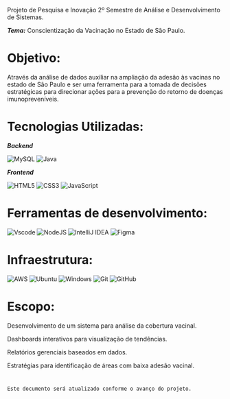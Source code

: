 Projeto de Pesquisa e Inovação 2º Semestre de Análise e Desenvolvimento de Sistemas.

***Tema:*** Conscientização da Vacinação no Estado de São Paulo.

# Objetivo:

Através da análise de dados auxiliar na ampliação da adesão às vacinas no estado de São Paulo e ser uma ferramenta para a tomada de decisões estratégicas para direcionar ações para a prevenção do retorno de doenças imunopreveníveis.

# Tecnologias Utilizadas:

***Backend***

![MySQL](https://img.shields.io/badge/MySQL-00000F?style=for-the-badge&logo=mysql&logoColor=white) ![Java](https://img.shields.io/badge/java-%23ED8B00.svg?style=for-the-badge&logo=openjdk&logoColor=white)

***Frontend***

![HTML5](https://img.shields.io/badge/HTML5-E34F26?style=for-the-badge&logo=html5&logoColor=white) ![CSS3](https://img.shields.io/badge/CSS3-1572B6?style=for-the-badge&logo=css3&logoColor=white) ![JavaScript](https://img.shields.io/badge/JavaScript-F7DF1E?style=for-the-badge&logo=javascript&logoColor=black)


# Ferramentas de desenvolvimento:

![Vscode](https://img.shields.io/badge/Vscode-007ACC?style=for-the-badge&logo=visual-studio-code&logoColor=white) ![NodeJS](https://img.shields.io/badge/node.js-6DA55F?style=for-the-badge&logo=node.js&logoColor=white) ![IntelliJ IDEA](https://img.shields.io/badge/IntelliJIDEA-000000.svg?style=for-the-badge&logo=intellij-idea&logoColor=white) ![Figma](https://img.shields.io/badge/figma-%23F24E1E.svg?style=for-the-badge&logo=figma&logoColor=white)


# Infraestrutura:

![AWS](https://img.shields.io/badge/AWS-000.svg?style=for-the-badge&logo=amazon-aws&logoColor=white) ![Ubuntu](https://img.shields.io/badge/Ubuntu-35495E?style=for-the-badge&logo=ubuntu&logoColor=2CA5E0) ![Windows](https://img.shields.io/badge/Windows-0078D6?style=for-the-badge&logo=windows&logoColor=white) ![Git](https://img.shields.io/badge/GIT-E44C30?style=for-the-badge&logo=git&logoColor=white) ![GitHub](https://img.shields.io/badge/GitHub-100000?style=for-the-badge&logo=github&logoColor=white)


# Escopo:

Desenvolvimento de um sistema para análise da cobertura vacinal.

Dashboards interativos para visualização de tendências.

Relatórios gerenciais baseados em dados.

Estratégias para identificação de áreas com baixa adesão vacinal.

#


```Este documento será atualizado conforme o avanço do projeto.```
